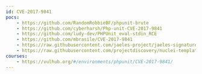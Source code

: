 ```yaml
---
id: CVE-2017-9841
pocs:
    - https://github.com/RandomRobbieBF/phpunit-brute
    - https://github.com/cyberharsh/Php-unit-CVE-2017-9841
    - https://github.com/ludy-dev/PHPUnit_eval-stdin_RCE
    - https://github.com/mbrasile/CVE-2017-9841
    - https://raw.githubusercontent.com/jaeles-project/jaeles-signatures/master/cves/phpunit-code-injection-cve-2017-9841.yaml
    - https://raw.githubusercontent.com/projectdiscovery/nuclei-templates/master/cves/CVE-2017-9841.yaml
courses:
    - https://vulhub.org/#/environments/phpunit/CVE-2017-9841/
---
```

